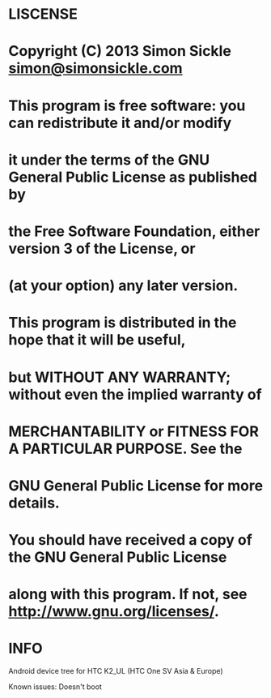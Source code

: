 LISCENSE
========================
#
# Copyright (C) 2013 Simon Sickle <simon@simonsickle.com>
# This program is free software: you can redistribute it and/or modify
# it under the terms of the GNU General Public License as published by
# the Free Software Foundation, either version 3 of the License, or
# (at your option) any later version.
#
# This program is distributed in the hope that it will be useful,
# but WITHOUT ANY WARRANTY; without even the implied warranty of
# MERCHANTABILITY or FITNESS FOR A PARTICULAR PURPOSE. See the
# GNU General Public License for more details.
#
# You should have received a copy of the GNU General Public License
# along with this program. If not, see <http://www.gnu.org/licenses/>.
#

INFO
====
Android device tree for HTC K2_UL (HTC One SV Asia & Europe)

Known issues:
Doesn't boot
